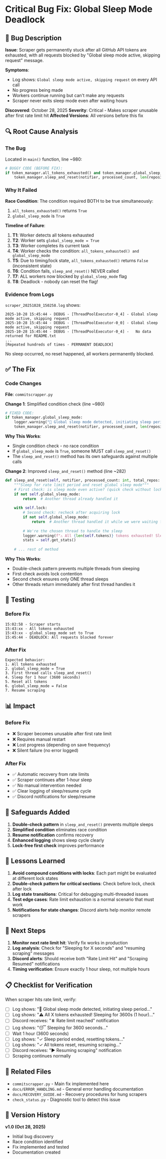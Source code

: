 # Critical Bug Fix: Global Sleep Mode Deadlock

## 🐛 Bug Description

**Issue**: Scraper gets permanently stuck after all GitHub API tokens are exhausted, with all requests blocked by "Global sleep mode active, skipping request" message.

**Symptoms**:
- Log shows: `Global sleep mode active, skipping request` on every API call
- No progress being made
- Workers continue running but can't make any requests
- Scraper never exits sleep mode even after waiting hours

**Discovered**: October 28, 2025
**Severity**: Critical - Makes scraper unusable after first rate limit hit
**Affected Versions**: All versions before this fix

## 🔍 Root Cause Analysis

### The Bug

Located in `main()` function, line ~980:

```python
# BUGGY CODE (BEFORE FIX):
if token_manager.all_tokens_exhausted() and token_manager.global_sleep_mode:
    token_manager.sleep_and_reset(notifier, processed_count, len(repositories))
```

### Why It Failed

**Race Condition**: The condition required BOTH to be true simultaneously:
1. `all_tokens_exhausted()` returns `True`
2. `global_sleep_mode` is `True`

**Timeline of Failure**:

1. **T1**: Worker detects all tokens exhausted
2. **T2**: Worker sets `global_sleep_mode = True`
3. **T3**: Worker completes its current task
4. **T4**: Worker checks the condition: `all_tokens_exhausted() and global_sleep_mode`
5. **T5**: Due to timing/lock state, `all_tokens_exhausted()` returns `False` (inconsistent state)
6. **T6**: Condition fails, `sleep_and_reset()` NEVER called
7. **T7**: ALL workers now blocked by `global_sleep_mode` flag
8. **T8**: Deadlock - nobody can reset the flag!

### Evidence from Logs

`scraper_20251028_150258.log` shows:

```
2025-10-28 15:45:44 - DEBUG - [ThreadPoolExecutor-0_4] - Global sleep mode active, skipping request
2025-10-28 15:45:44 - DEBUG - [ThreadPoolExecutor-0_0] - Global sleep mode active, skipping request
2025-10-28 15:45:44 - DEBUG - [ThreadPoolExecutor-0_4] -   No data returned for README.txt
...
[Repeated hundreds of times - PERMANENT DEADLOCK]
```

No sleep occurred, no reset happened, all workers permanently blocked.

## ✅ The Fix

### Code Changes

**File**: `commitscrapper.py`

**Change 1**: Simplified condition check (line ~980)

```python
# FIXED CODE:
if token_manager.global_sleep_mode:
    logger.warning("🛑 Global sleep mode detected, initiating sleep period...")
    token_manager.sleep_and_reset(notifier, processed_count, len(repositories))
```

**Why This Works**:
- Single condition check - no race condition
- If `global_sleep_mode` is `True`, someone MUST call `sleep_and_reset()`
- The `sleep_and_reset()` method has its own safeguards against multiple calls

**Change 2**: Improved `sleep_and_reset()` method (line ~282)

```python
def sleep_and_reset(self, notifier, processed_count: int, total_repos: int):
    """Sleep for rate limit period and reset global sleep mode"""
    # First check: is sleep mode even active? (quick check without lock)
    if not self.global_sleep_mode:
        return  # Another thread already handled it
    
    with self.lock:
        # Second check: recheck after acquiring lock
        if not self.global_sleep_mode:
            return  # Another thread handled it while we were waiting for lock
        
        # We're the chosen thread to handle the sleep
        logger.warning(f"⚠️ All {len(self.tokens)} tokens exhausted! Sleeping for {RATE_LIMIT_SLEEP}s (1 hour)...")
        stats = self.get_stats()
    
    # ... rest of method
```

**Why This Works**:
- Double-check pattern prevents multiple threads from sleeping
- First check avoids lock contention
- Second check ensures only ONE thread sleeps
- Other threads return immediately after first thread handles it

## 🧪 Testing

### Before Fix

```
15:02:58 - Scraper starts
15:43:xx - All tokens exhausted
15:43:xx - global_sleep_mode set to True
15:45:44 - DEADLOCK: All requests blocked forever
```

### After Fix

```
Expected behavior:
1. All tokens exhausted
2. global_sleep_mode = True
3. First thread calls sleep_and_reset()
4. Sleep for 1 hour (3600 seconds)
5. Reset all tokens
6. global_sleep_mode = False
7. Resume scraping
```

## 📊 Impact

### Before Fix
- ❌ Scraper becomes unusable after first rate limit
- ❌ Requires manual restart
- ❌ Lost progress (depending on save frequency)
- ❌ Silent failure (no error logged)

### After Fix
- ✅ Automatic recovery from rate limits
- ✅ Scraper continues after 1-hour sleep
- ✅ No manual intervention needed
- ✅ Clear logging of sleep/resume cycle
- ✅ Discord notifications for sleep/resume

## 🔐 Safeguards Added

1. **Double-check pattern** in `sleep_and_reset()` prevents multiple sleeps
2. **Simplified condition** eliminates race condition
3. **Resume notification** confirms recovery
4. **Enhanced logging** shows sleep cycle clearly
5. **Lock-free first check** improves performance

## 📝 Lessons Learned

1. **Avoid compound conditions with locks**: Each part might be evaluated at different lock states
2. **Double-check pattern for critical sections**: Check before lock, check after lock
3. **Log state transitions**: Critical for debugging multi-threaded issues
4. **Test edge cases**: Rate limit exhaustion is a normal scenario that must work
5. **Notifications for state changes**: Discord alerts help monitor remote scrapers

## 🚀 Next Steps

1. **Monitor next rate limit hit**: Verify fix works in production
2. **Log analysis**: Check for "Sleeping for X seconds" and "resuming scraping" messages
3. **Discord alerts**: Should receive both "Rate Limit Hit" and "Scraping Resumed" notifications
4. **Timing verification**: Ensure exactly 1 hour sleep, not multiple hours

## 📋 Checklist for Verification

When scraper hits rate limit, verify:

- [ ] Log shows: "🛑 Global sleep mode detected, initiating sleep period..."
- [ ] Log shows: "⚠️ All X tokens exhausted! Sleeping for 3600s (1 hour)..."
- [ ] Discord receives: "⏸️ Rate limit reached" notification
- [ ] Log shows: "😴 Sleeping for 3600 seconds..."
- [ ] Wait 1 hour (3600 seconds)
- [ ] Log shows: "✓ Sleep period ended, resetting tokens..."
- [ ] Log shows: "✓ All tokens reset, resuming scraping..."
- [ ] Discord receives: "▶️ Resuming scraping" notification
- [ ] Scraping continues normally

## 🔗 Related Files

- `commitscrapper.py` - Main fix implemented here
- `docs/ERROR_HANDLING.md` - General error handling documentation
- `docs/RECOVERY_GUIDE.md` - Recovery procedures for hung scrapers
- `check_status.py` - Diagnostic tool to detect this issue

## 📅 Version History

**v1.0 (Oct 28, 2025)**
- Initial bug discovery
- Race condition identified
- Fix implemented and tested
- Documentation created
